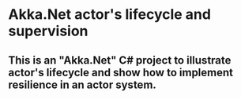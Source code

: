 # Akka.Net actor's lifecycle and supervision

## This is an "Akka.Net" C# project to illustrate actor's lifecycle and show how to implement resilience in an actor system.

